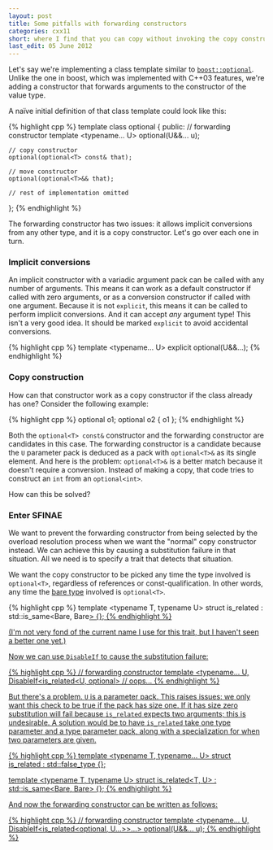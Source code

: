 ```yaml
---
layout: post
title: Some pitfalls with forwarding constructors
categories: cxx11
short: where I find that you can copy without invoking the copy constructor
last_edit: 05 June 2012
---
```


Let's say we're implementing a class template similar to
[`boost::optional`][boost-optional]. Unlike the one in boost, which was
implemented with C++03 features, we're adding a constructor that forwards
arguments to the constructor of the value type.

A naïve initial definition of that class template could look like this:

{% highlight cpp %}
template <typename T>
class optional {
public:
    // forwarding constructor
    template <typename... U>
    optional(U&&... u);

    // copy constructor
    optional(optional<T> const& that);

    // move constructor
    optional(optional<T>&& that);

    // rest of implementation omitted
};
{% endhighlight %}

The forwarding constructor has two issues: it allows implicit conversions from
any other type, and it is a copy constructor. Let's go over each one in turn.

### Implicit conversions

An implicit constructor with a variadic argument pack can be called with any
number of arguments. This means it can work as a default constructor if called
with zero arguments, or as a conversion constructor if called with one argument.
Because it is not `explicit`, this means it can be called to perform implicit
conversions. And it can accept *any* argument type! This isn't a very good idea.
It should be marked `explicit` to avoid accidental conversions.

{% highlight cpp %}
    template <typename... U>
    explicit optional(U&&...);
{% endhighlight %}

### Copy construction

How can that constructor work as a copy constructor if the class already has
one? Consider the following example:

{% highlight cpp %}
optional<int> o1;
optional<int> o2 { o1 };
{% endhighlight %}

Both the `optional<T> const&` constructor and the forwarding constructor are
candidates in this case. The forwarding constructor is a candidate because the
`U` parameter pack is deduced as a pack with `optional<T>&` as its single
element. And here is the problem: `optional<T>&` is a better match because it
doesn't require a conversion. Instead of making a copy, that code tries to
construct an `int` from an `optional<int>`.

How can this be solved?

### Enter SFINAE

We want to prevent the forwarding constructor from being selected by the
overload resolution process when we want the "normal" copy constructor instead.
We can achieve this by causing a substitution failure in that situation. All we
need is to specify a trait that detects that situation.

We want the copy constructor to be picked any time the type involved is
`optional<T>`, regardless of references or const-qualification. In other words,
any time the [bare type][bare types] involved is `optional<T>`.

{% highlight cpp %}
template <typename T, typename U>
struct is_related : std::is_same<Bare<T>, Bare<U>> {};
{% endhighlight %}

(I'm not very fond of the current name I use for this trait, but I haven't seen
a better one yet.)

Now we can use `DisableIf` to cause the substitution failure:

{% highlight cpp %}
    // forwarding constructor
    template <typename... U,
              DisableIf<is_related<U, optional<T>> // oops...
{% endhighlight %}

But there's a problem. `U` is a parameter pack. This raises issues: we only want
this check to be true if the pack has size one. If it has size zero substitution
will fail because `is_related` expects two arguments; this is undesirable. A
solution would be to have `is_related` take one type parameter and a type
parameter pack, along with a specialization for when two parameters are given.

{% highlight cpp %}
template <typename T, typename... U>
struct is_related : std::false_type {};

template <typename T, typename U>
struct is_related<T, U> : std::is_same<Bare<T>, Bare<U>> {};
{% endhighlight %}

And now the forwarding constructor can be written as follows:

{% highlight cpp %}
    // forwarding constructor
    template <typename... U,
              DisableIf<is_related<optional<T>, U...>>...>
    optional(U&&... u);
{% endhighlight %}

 [boost-optional]: http://www.boost.org/libs/optional/index.html "boost::optional"
 [bare types]: /cxx11/type-traits-galore#bare_types "More type traits"

